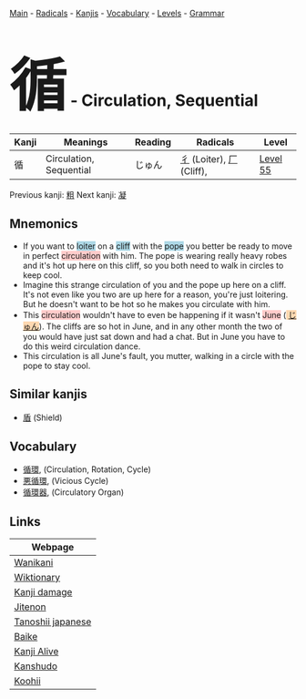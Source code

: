 <style> bigfont {font-size: 100px}</style>
[Main](../README.md) -
[Radicals](../radicals.md) -
[Kanjis](../kanjis.md) -
[Vocabulary](../vocabulary.md) -
[Levels](../levels.md) -
[Grammar](../grammar.md)
# <bigfont> 循</bigfont> - Circulation, Sequential 

| Kanji | Meanings | Reading | Radicals | Level |
| --- | --- | --- | --- | --- |
| 循 | Circulation, Sequential | じゅん | [彳](../radicals/彳.md) (Loiter), [厂](../radicals/厂.md) (Cliff),  | [Level 55](../levels/wk_level55.md) |

Previous kanji: [粗](粗.md) Next kanji: [凝](凝.md) 

## Mnemonics
 * If you want to <span style="background-color:#ADD8E6"> loiter</span> on a <span style="background-color:#ADD8E6"> cliff</span> with the <span style="background-color:#ADD8E6"> pope</span> you better be ready to move in perfect <span style="background-color:#ffcccb"> circulation</span> with him. The pope is wearing really heavy robes and it's hot up here on this cliff, so you both need to walk in circles to keep cool.
* Imagine this strange circulation of you and the pope up here on a cliff. It's not even like you two are up here for a reason, you're just loitering. But he doesn't want to be hot so he makes you circulate with him.
* This <span style="background-color:#ffcccb"> circulation</span> wouldn't have to even be happening if it wasn't <span style="background-color:#ffcccb"> June</span> (<span style="background-color:#fed8b1"> [じゅん](https://jisho.org/search/じゅん)</span>). The cliffs are so hot in June, and in any other month the two of you would have just sat down and had a chat. But in June you have to do this weird circulation dance.
* This circulation is all June's fault, you mutter, walking in a circle with the pope to stay cool.


## Similar kanjis
 * [盾](盾.md) (Shield)


## Vocabulary
 * [循環](../vocabulary/循.md), (Circulation, Rotation, Cycle)
* [悪循環](../vocabulary/循.md), (Vicious Cycle)
* [循環器](../vocabulary/循.md), (Circulatory Organ)



## Links 

| Webpage |
| --- |
| [Wanikani          ](https://www.wanikani.com/kanji/循) |
| [Wiktionary        ](https://en.wiktionary.org/wiki/循) |
| [Kanji damage      ](http://www.kanjidamage.com/kanji/search?utf8=✓&q=循) |
| [Jitenon           ](https://jitenon.com/kanji/循) |
| [Tanoshii japanese ](https://www.tanoshiijapanese.com/dictionary/kanji.cfm?k=循) |
| [Baike             ](https://baike.baidu.com/item/循) |
| [Kanji Alive       ](https://app.kanjialive.com/循) |
| [Kanshudo          ](https://www.kanshudo.com/searchmn?q=循) |
| [Koohii            ](https://kanji.koohii.com/study/kanji/循) |
